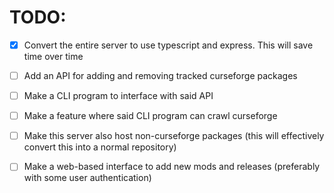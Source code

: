 # TODO:
- [x] Convert the entire server to use typescript and express. This will save time over time
- [ ] Add an API for adding and removing tracked curseforge packages
- [ ] Make a CLI program to interface with said API
- [ ] Make a feature where said CLI program can crawl curseforge
- [ ] Make this server also host non-curseforge packages (this will effectively convert this into a normal repository)
- [ ] Make a web-based interface to add new mods and releases (preferably with some user authentication)


